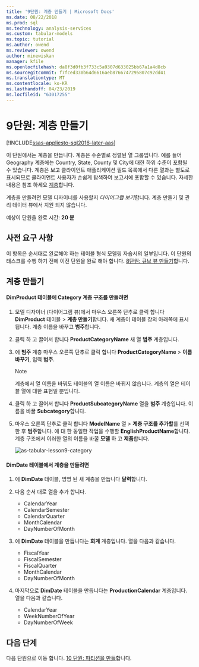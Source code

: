 ```yaml
---
title: '9단원: 계층 만들기 | Microsoft Docs'
ms.date: 08/22/2018
ms.prod: sql
ms.technology: analysis-services
ms.custom: tabular-models
ms.topic: tutorial
ms.author: owend
ms.reviewer: owend
author: minewiskan
manager: kfile
ms.openlocfilehash: da8f3d0fb3f733c5a9307d633025bb67a1a4d8cb
ms.sourcegitcommit: f7fced330b64d6616aeb8766747295807c92dd41
ms.translationtype: MT
ms.contentlocale: ko-KR
ms.lasthandoff: 04/23/2019
ms.locfileid: "63017255"
---
```

# <a name="lesson-9-create-hierarchies"></a>9단원: 계층 만들기
[!INCLUDE[ssas-appliesto-sql2016-later-aas](../includes/ssas-appliesto-sql2016-later-aas.md)]

이 단원에서는 계층을 만듭니다. 계층은 수준별로 정렬된 열 그룹입니다. 예를 들어 Geography 계층에는 Country, State, County 및 City에 대한 하위 수준이 포함될 수 있습니다. 계층은 보고 클라이언트 애플리케이션 필드 목록에서 다른 열과는 별도로 표시되므로 클라이언트 사용자가 손쉽게 탐색하여 보고서에 포함할 수 있습니다. 자세한 내용은 참조 하세요 [계층](../analysis-services/tabular-models/hierarchies-ssas-tabular.md)합니다.  
  
계층을 만들려면 모델 디자이너를 사용할지 *다이어그램 보기*합니다. 계층 만들기 및 관리 데이터 뷰에서 지원 되지 않습니다.  
  
예상이 단원을 완료 시간: **20 분**  
  
## <a name="prerequisites"></a>사전 요구 사항  
이 항목은 순서대로 완료해야 하는 테이블 형식 모델링 자습서의 일부입니다. 이 단원의 태스크를 수행 하기 전에 이전 단원을 완료 해야 합니다. [8단원: 큐브 뷰 만들기](../analysis-services/lesson-8-create-perspectives.md)합니다.  
  
## <a name="create-hierarchies"></a>계층 만들기  
  
#### <a name="to-create-a-category-hierarchy-in-the-dimproduct-table"></a>DimProduct 테이블에 Category 계층 구조를 만들려면  
  
1.  모델 디자이너 (다이어그램 뷰)에서 마우스 오른쪽 단추로 클릭 합니다 **DimProduct** 테이블 > **계층 만들기**합니다. 새 계층이 테이블 창의 아래쪽에 표시됩니다. 계층 이름을 바꾸고 **범주**합니다.  
  
2.  클릭 하 고 끌어서 합니다 **ProductCategoryName** 새 열 **범주** 계층입니다.  
  
3.  에 **범주** 계층 마우스 오른쪽 단추로 클릭 합니다 **ProductCategoryName** > **이름 바꾸기**, 입력 **범주**.  
  
    > [!NOTE]  
    > 계층에서 열 이름을 바꿔도 테이블의 열 이름은 바뀌지 않습니다. 계층의 열은 테이블 열에 대한 표현일 뿐입니다.  
  
4.  클릭 하 고 끌어서 합니다 **ProductSubcategoryName** 열을 **범주** 계층입니다. 이름을 바꿀 **Subcategory**합니다. 
  
5.  마우스 오른쪽 단추로 클릭 합니다 **ModelName** 열 > **계층 구조를 추가할**를 선택한 후 **범주**합니다. 에 대 한 동일한 작업을 수행할 **EnglishProductName**합니다. 계층 구조에서 이러한 열의 이름을 바꿀 **모델** 하 고 **제품**합니다.  

    ![as-tabular-lesson9-category](../analysis-services/media/as-tabular-lesson9-category.png)
  
#### <a name="to-create-hierarchies-in-the-dimdate-table"></a>DimDate 테이블에서 계층을 만들려면  
  
1.  에 **DimDate** 테이블, 명명 된 새 계층을 만듭니다 **달력**합니다.  
  
3.  다음 순서 대로 열을 추가 합니다.

    *  CalendarYear
    *  CalendarSemester
    *  CalendarQuarter
    *  MonthCalendar
    *  DayNumberOfMonth
    
4.  에 **DimDate** 테이블을 만듭니다는 **회계** 계층입니다. 열을 다음과 같습니다.  
  
    *  FiscalYear
    *  FiscalSemester
    *  FiscalQuarter
    *  MonthCalendar
    *  DayNumberOfMonth
  
5.  마지막으로 **DimDate** 테이블을 만듭니다는 **ProductionCalendar** 계층입니다. 열을 다음과 같습니다.  
    *  CalendarYear
    *  WeekNumberOfYear
    *  DayNumberOfWeek
  
 ## <a name="whats-next"></a>다음 단계
다음 단원으로 이동 합니다. [10 단원: 파티션을 만들](../analysis-services/lesson-10-create-partitions.md)합니다. 
  
  

